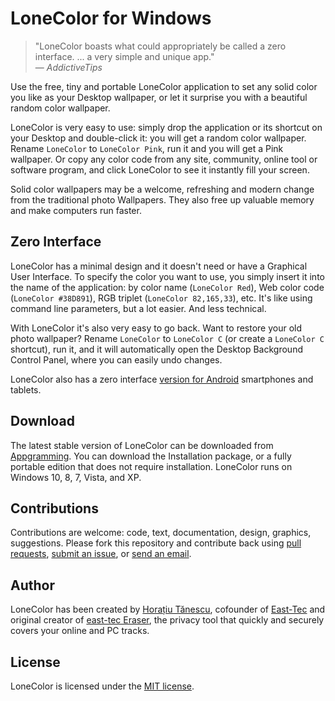 # LoneColor for Windows

> "LoneColor boasts what could appropriately be called a zero interface. ... a very simple and unique app."<br />
> &mdash; <cite>AddictiveTips</cite>

Use the free, tiny and portable LoneColor application to set any solid color you like as your Desktop wallpaper, or let it surprise you with a beautiful random color wallpaper.

LoneColor is very easy to use: simply drop the application or its shortcut on your Desktop and double-click it: you will get a random color wallpaper. Rename `LoneColor` to `LoneColor Pink`, run it and you will get a Pink wallpaper. Or copy any color code from any site, community, online tool or software program, and click LoneColor to see it instantly fill your screen.

Solid color wallpapers may be a welcome, refreshing and modern change from the traditional photo Wallpapers. They also free up valuable memory and make computers run faster.

## Zero Interface

LoneColor has a minimal design and it doesn't need or have a Graphical User Interface. To specify the color you want to use, you simply insert it into the name of the application: by color name (`LoneColor Red`), Web color code (`LoneColor #38D891`), RGB triplet (`LoneColor 82,165,33`), etc. It's like using command line parameters, but a lot easier. And less technical. 

With LoneColor it's also very easy to go back. Want to restore your old photo wallpaper? Rename `LoneColor` to `LoneColor C` (or create a `LoneColor C` shortcut), run it, and it will automatically open the Desktop Background Control Panel, where you can easily undo changes. 

LoneColor also has a zero interface [version for Android](https://github.com/appgramming/LoneColor-Android) smartphones and tablets.

## Download

The latest stable version of LoneColor can be downloaded from [Appgramming](https://www.appgramming.com/lonecolor/windows/download/). You can download the Installation package, or a fully portable edition that does not require installation. LoneColor runs on Windows 10, 8, 7, Vista, and XP.

## Contributions

Contributions are welcome: code, text, documentation, design, graphics, suggestions. Please fork this repository and contribute back using [pull requests](https://github.com/appgramming/LoneColor-Windows/pulls), [submit an issue](https://github.com/appgramming/LoneColor-Windows/issues), or [send an email](https://www.appgramming.com/support/).

## Author

LoneColor has been created by [Horațiu Tănescu](https://horatiu.me), cofounder of [East-Tec](https://www.east-tec.com) and original creator of [east-tec Eraser](https://www.east-tec.com/eraser/), the privacy tool that quickly and securely covers your online and PC tracks.

## License

LoneColor is licensed under the [MIT license](LICENSE).
